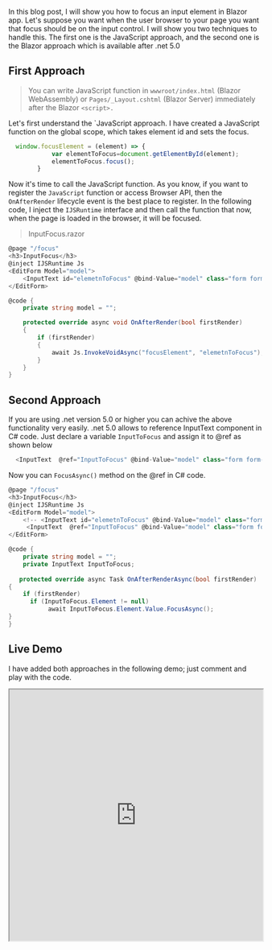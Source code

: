 
In this blog post, I will show you how to focus an input element in Blazor app. Let's suppose you want when the user browser to your page you want that focus should be on the input control.
I will show you two techniques to handle this. The first one is the JavaScript approach, and the second one is the Blazor approach which is available after .net 5.0

## First Approach

>You can write JavaScript function in   `wwwroot/index.html`  (Blazor WebAssembly) or  `Pages/_Layout.cshtml`  (Blazor Server) immediately after the Blazor  `<script>.`

Let's first understand the `JavaScript approach. I have created a JavaScript function on the global scope, which takes element id and sets the focus.


```js
  window.focusElement = (element) => {
            var elementToFocus=document.getElementById(element);
            elementToFocus.focus();
        }

```
Now it's time to call the JavaScript function. As you know, if you want to register the `JavaScript` function or access Browser API, then the `OnAfterRender`  lifecycle event is the best place to register. In the following code, I inject the `IJSRuntime` interface and then call the function that now, when the page is loaded in the browser, it will be focused.

>InputFocus.razor

```csharp
@page "/focus"
<h3>InputFocus</h3>
@inject IJSRuntime Js
<EditForm Model="model">
    <InputText id="elemetnToFocus" @bind-Value="model" class="form form-control"></InputText>
</EditForm>

@code {
    private string model = "";

    protected override async void OnAfterRender(bool firstRender)
    {
        if (firstRender)
        {
            await Js.InvokeVoidAsync("focusElement", "elemetnToFocus");
        }
    }
}
```

## Second Approach

If you are using .net version 5.0 or higher you can achive the above functionality very easily. .net 5.0 allows to reference InputText component in C# code. Just declare a variable  `InputToFocus` and assign it to @ref as shown below
```csharp
  <InputText  @ref="InputToFocus" @bind-Value="model" class="form form-control">
```
Now you can `FocusAsync()` method on the @ref in C# code.

```csharp
@page "/focus"
<h3>InputFocus</h3>
@inject IJSRuntime Js
<EditForm Model="model">
    <!-- <InputText id="elemetnToFocus" @bind-Value="model" class="form form-control"></InputText> -->
     <InputText  @ref="InputToFocus" @bind-Value="model" class="form form-control"></InputText>
</EditForm>

@code {
    private string model = "";
    private InputText InputToFocus;
    
   protected override async Task OnAfterRenderAsync(bool firstRender)
{
    if (firstRender)
      if (InputToFocus.Element != null)
           await InputToFocus.Element.Value.FocusAsync();
}
}
```
## Live Demo
I have added both approaches in the following demo; just comment and play with the code.

<iframe width="100%" height="500px" src="https://blazorrepl.telerik.com/repl/embed/QGOKFrvx28guctVl38?editor=true&result=true&errorList=false"></iframe>
<!--stackedit_data:
eyJoaXN0b3J5IjpbLTk5Nzc5NzI3NiwtMTI5MjExMzkxMywtMT
M5MDI4NDcwMiwxODc4NDY3NTA0LC0xMTk2NDE1NzM1LDczMDk5
ODExNl19
-->